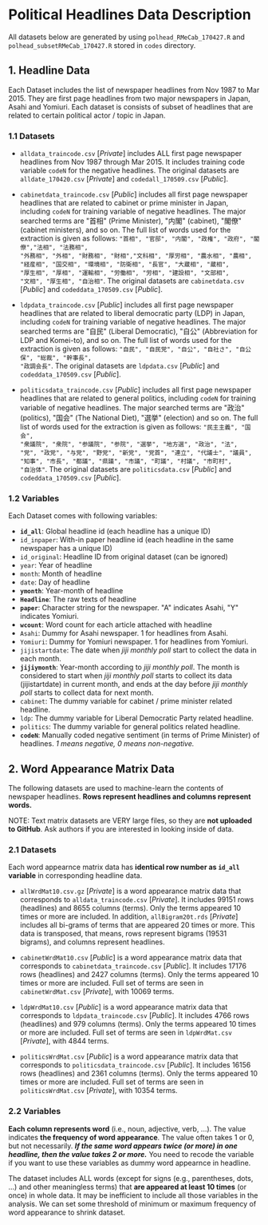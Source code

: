# Political Headlines Data Description

All datasets below are generated by using <code>polhead_RMeCab_170427.R</code> and <code>polhead_subsetRMeCab_170427.R</code> stored in <code>codes</code> directory.

## 1. Headline Data <br>

Each Dataset includes the list of newspaper headlines from Nov 1987 to Mar 2015. They are first page headlines from two major newspapers in Japan, Asahi and Yomiuri. Each dataset is consists of subset of headlines that are related to certain political actor / topic in Japan.

### 1.1 Datasets
 * <code>alldata_traincode.csv</code> [*Private*] includes ALL first page newspaper headlines from Nov 1987 through Mar 2015. It includes training code variable <code>codeN</code> for the negative headlines. The original datasets are <code>alldate_170420.csv</code> [*Private*] and <code>codedall_170509.csv</code> [*Public*].

 * <code>cabinetdata_traincode.csv</code> [*Public*] includes all first page newspaper headlines that are related to cabinet or prime minister in Japan, including <code>codeN</code> for training variable of negative headlines. The major searched terms are "首相" (Prime Minister), "内閣" (cabinet), "閣僚" (cabinet ministers), and so on. The full list of words used for the extraction is given as follows: <code>"首相", "官邸", "内閣", "政権", "政府", "閣僚","法相", "法務相", "外務相", "外相", "財務相", "財相","文科相", "厚労相", "農水相", "農相", "経産相", "国交相", "環境相", "防衛相", "長官", "大蔵相", "蔵相", "厚生相", "厚相", "運輸相", "労働相", "労相", "建設相", "文部相", "文相", "厚生相", "自治相"</code>. The original datasets are <code>cabinetdata.csv</code> [*Public*] and <code>codeddata_170509.csv</code> [*Public*].<br>

 * <code>ldpdata_traincode.csv</code> [*Public*] includes all first page newspaper headlines that are related to liberal democratic party (LDP) in Japan, including <code>codeN</code> for training variable of negative headlines. The major searched terms are "自民" (Liberal Democratic), "自公" (Abbreviation for LDP and Komei-to), and so on. The full list of words used for the extraction is given as follows: <code>"自民", "自民党", "自公", "自社さ", "自公保", "総裁", "幹事長", "政調会長"</code>. The original datasets are <code>ldpdata.csv</code> [*Public*] and <code>codeddata_170509.csv</code> [*Public*]. <br>

 * <code>politicsdata_traincode.csv</code> [*Public*] includes all first page newspaper headlines that are related to general politics, including <code>codeN</code> for training variable of negative headlines. The major searched terms are "政治" (politics), "国会" (The National Diet), "選挙" (election) and so on. The full list of words used for the extraction is given as follows: <code>"民主主義", "国会", "衆議院", "衆院", "参議院", "参院", "選挙", "地方選", "政治", "法", "党", "政党", "与党", "野党", "新党", "党首", "連立", "代議士", "議員", "知事", "市長", "都議", "県議", "市議", "町議", "村議", "市町村", "自治体"</code>. The original datasets are <code>politicsdata.csv</code> [*Public*] and <code>codeddata_170509.csv</code> [*Public*]. <br>

### 1.2 Variables

Each Dataset comes with following variables:

   * <code>**id_all**</code>: Global headline id (each headline has a unique ID)
   * <code>id_inpaper</code>: With-in paper headline id (each headline in the same newspaper has a unique ID)
   * <code>id_original</code>: Headline ID from original dataset (can be ignored)
   * <code>year</code>: Year of headline
   * <code>month</code>: Month of headline
   * <code>date</code>: Day of headline
   * <code>**ymonth**</code>: Year-month of headline
   * <code>**Headline**</code>: The raw texts of headline
   * <code>**paper**</code>: Character string for the newspaper. "A" indicates Asahi, "Y" indicates Yomiuri.
   * <code>**wcount**</code>: Word count for each article attached with headline
   * <code>Asahi</code>: Dummy for Asahi newspaper. 1 for headlines from Asahi.
   * <code>Yomiuri</code>: Dummy for Yomiuri newspaper. 1 for headlines from Yomiuri.
   * <code>jijistartdate</code>: The date when *jiji monthly poll* start to collect the data in each month.
   * <code>**jijiymonth**</code>: Year-month according to *jiji monthly poll*. The month is considered to start when *jiji monthly poll* starts to collect its data (jijistartdate) in current month, and ends at the day before *jiji monthly poll* starts to collect data for next month.
   * <code>cabinet</code>: The dummy variable for cabinet / prime minister related headline.
   * <code>ldp</code>: The dummy variable for Liberal Democratic Party related headline.
   * <code>politics</code>: The dummy variable for general politics related headline.
   * <code>**codeN**</code>: Manually coded negative sentiment (in terms of Prime Minister) of headlines. *1 means negative, 0 means non-negative.*


## 2. Word Appearance Matrix Data

 The following datasets are used to machine-learn the contents of newspaper headlines. **Rows represent headlines and columns represent words.**

 NOTE: Text matrix datasets are VERY large files, so they are **not uploaded to GitHub**. Ask authors if you are interested in looking inside of data.

 ### 2.1 Datasets

 Each word appearnce matrix data has **identical row number as <code>id_all</code> variable** in corresponding headline data.

  * <code>allWrdMat10.csv.gz</code> [*Private*] is a word appearance matrix data that corresponds to <code>alldata_traincode.csv</code>  [*Private*]. It includes 99151 rows (headlines) and 8655 columns (terms). Only the terms appeared 10 times or more are included. In addition, <code>allBigram20t.rds</code> [*Private*] includes all bi-grams of terms that are appeared 20 times or more. This data is transposed, that means, rows represent bigrams (19531 bigrams), and columns represent headlines. <br>

  * <code>cabinetWrdMat10.csv</code> [*Public*] is a word appearance matrix data that corresponds to <code>cabinetdata_traincode.csv</code> [*Public*]. It includes 17176 rows (headlines) and 2427  columns (terms). Only the terms appeared 10 times or more are included. Full set of terms are seen in <code>cabinetWrdMat.csv</code> [*Private*], with 10069 terms.<br>

  * <code>ldpWrdMat10.csv</code> [*Public*] is a word appearance matrix data that corresponds to <code>ldpdata_traincode.csv</code> [*Public*]. It includes 4766 rows (headlines) and 979 columns (terms). Only the terms appeared 10 times or more are included. Full set of terms are seen in <code>ldpWrdMat.csv</code> [*Private*], with 4844 terms.<br>

  * <code>politicsWrdMat.csv</code>  [*Public*] is a word appearance matrix data that corresponds to <code>politicsdata_traincode.csv</code>  [*Public*]. It includes 16156 rows (headlines) and 2361 columns (terms). Only the terms appeared 10 times or more are included. Full set of terms are seen in <code>politicsWrdMat.csv</code> [*Private*], with 10354 terms.

 ### 2.2 Variables

 **Each column represents word** (i.e., noun, adjective, verb, ...). The value indicates **the frequency of word appearance**. The value often takes 1 or 0, but not necessarily. ***If the same word appears twice (or more) in one headline, then the value takes 2 or more.*** You need to recode the variable if you want to use these variables as dummy word appearnce in headline.

 The dataset includes ALL words (except for signs (e.g., parentheses, dots, ...) and other meaningless terms) that **are appeared at least 10 times** (or once) in whole data. It may be inefficient to include all those variables in the analysis. We can set some threshold of minimum or maximum frequency of word appearance to shrink dataset.
